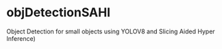 # objDetectionSAHI
Object Detection for small objects using YOLOV8 and Slicing Aided Hyper Inference)
